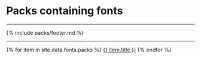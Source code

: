 # Packs containing fonts
---
{% include packs/footer.md %}

---
{% for item in site.data.fonts.packs %}
<a href="{{ site.baseurl }}/rp/{{ item.url }}.html">{{ item.title }}</a>
{% endfor %}
